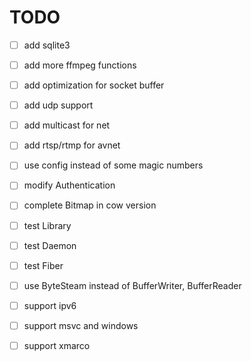 # TODO
 - [ ] add sqlite3
 - [ ] add more ffmpeg functions
 - [ ] add optimization for socket buffer
 - [ ] add udp support
 - [ ] add multicast for net
 - [ ] add rtsp/rtmp for avnet
 - [ ] use config instead of some magic numbers
 - [ ] modify Authentication
 - [ ] complete Bitmap in cow version
 - [ ] test Library
 - [ ] test Daemon
 - [ ] test Fiber
 - [ ] use ByteSteam instead of BufferWriter, BufferReader
 - [ ] support ipv6
 - [ ] support msvc and windows
 - [ ] support xmarco

